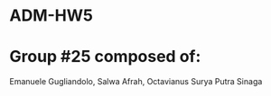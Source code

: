 # ADM-HW5

# Group #25 composed of:
Emanuele Gugliandolo, Salwa Afrah, Octavianus Surya Putra Sinaga 
